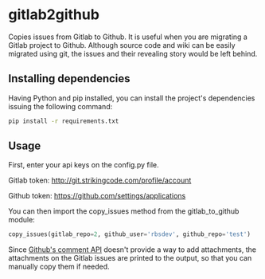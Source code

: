 gitlab2github
=============

Copies issues from Gitlab to Github. It is useful when you are migrating a Gitlab project to Github.
Although source code and wiki can be easily migrated using git, the issues and their revealing story would be left behind.


## Installing dependencies

Having Python and pip installed, you can install the project's dependencies issuing the following command:

```bash
pip install -r requirements.txt
```

## Usage

First, enter your api keys on the config.py file.

Gitlab token: http://git.strikingcode.com/profile/account

Github token: https://github.com/settings/applications

You can then import the copy_issues method from the gitlab_to_github module:

```python
copy_issues(gitlab_repo=2, github_user='rbsdev', github_repo='test')
```

Since [Github's comment API](https://developer.github.com/v3/issues/comments/) doesn't provide a way to add attachments, the attachments on the Gitlab issues are printed to the output, so that you can manually copy them if needed.



